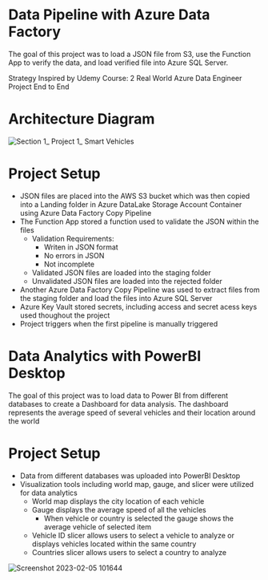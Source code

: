# Data Pipeline with Azure Data Factory

The goal of this project was to load a JSON file from S3, use the Function App to verify the data, and load verified file into Azure SQL Server.

Strategy Inspired by Udemy Course: 2 Real World Azure Data Engineer Project End to End

# Architecture Diagram
![Section 1_ Project 1_ Smart Vehicles](https://user-images.githubusercontent.com/121827505/216214568-7af3e6a8-ab59-4be0-bb92-3a9616724f8d.jpg)

# Project Setup

- JSON files are placed into the AWS S3 bucket which was then copied into a Landing folder in Azure DataLake Storage Account Container using Azure Data Factory Copy Pipeline
- The Function App stored a function used to validate the JSON within the files
    - Validation Requirements:
        - Writen in JSON format
        - No errors in JSON
        - Not incomplete
    - Validated JSON files are loaded into the staging folder
    - Unvalidated JSON files are loaded into the rejected folder
- Another Azure Data Factory Copy Pipeline was used to extract files from the staging folder and load the files into Azure SQL Server
- Azure Key Vault stored secrets, including access and secret acess keys used thoughout the project
- Project triggers when the first pipeline is manually triggered

# Data Analytics with PowerBI Desktop

The goal of this project was to load data to Power BI from different databases to create a Dashboard for data analysis. The dashboard represents the average speed of several vehicles and their location around the world

# Project Setup

- Data from different databases was uploaded into PowerBI Desktop
- Visualization tools including world map, gauge, and slicer were utilized for data analytics
  - World map displays the city location of each vehicle
  - Gauge displays the average speed of all the vehicles
    - When vehicle or country is selected the gauge shows the average vehicle of selected item
  - Vehicle ID slicer allows users to select a vehicle to analyze or displays vehicles located within the same country
  - Countries slicer allows users to select a country to analyze

![Screenshot 2023-02-05 101644](https://user-images.githubusercontent.com/121827505/216827911-68370d05-c55f-4dd8-b8dd-3155da65a74b.png)

